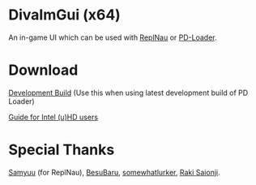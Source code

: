 # DivaImGui (x64)

An in-game UI which can be used with [ReplNau](https://github.com/samyuu/TotallyLegitArcadeController) or [PD-Loader](https://notabug.org/nastys/PD-Loader).

# Download

[Development Build](https://ci.appveyor.com/project/lybxlpsv/divaimgui/build/artifacts) (Use this when using latest development build of PD Loader)

[Guide for Intel (u)HD users](https://github.com/lybxlpsv/DivaImGui/wiki/AMD-and-Intel-Guide)

# Special Thanks

[Samyuu](https://github.com/samyuu/) (for ReplNau), [BesuBaru](https://github.com/BesuBaru), [somewhatlurker](https://github.com/somewhatlurker), [Raki Saionji](https://github.com/rakisaionji).
